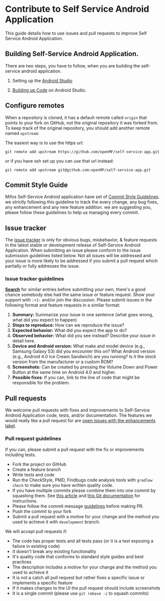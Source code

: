 # Contribute to Self Service Android Application

This guide details how to use issues and pull requests to improve Self Service Android Application.

## Building Self-Service Android Application.

There are two steps, you have to follow, when you are building the self-service android application.

1. Setting up the [Android Studio](https://github.com/openMF/self-service-app/wiki/Android-Studio-Setup)

2. [Building up Code](https://github.com/openMF/self-service-app/wiki/Building-up-Code) on Android Studio.

## Configure remotes

When a repository is cloned, it has a default remote called `origin` that points to your fork on GitHub, not the original repository it was forked from. To keep track of the original repository, you should add another remote named `upstream`:

The easiest way is to use the https url:

`git remote add upstream https://github.com/openMF/self-service-app.git`

or if you have ssh set up you can use that url instead:

`git remote add upstream git@github.com:openMF/self-service-app.git`

## Commit Style Guide

 Mifos Self-Service Android application have set of [Commit Style Guidelines](https://github.com/openMF/self-service-app/wiki/Commit-Style-Guide). we strictly following this guideline to track the every change, any bug fixes, any enhancement and any new feature addition. we are suggesting you, please follow these guidelines to help us managing every commit.

## Issue tracker

The [issue tracker](https://github.com/openMF/self-service-app/issues) is only for obvious bugs, misbehavior, & feature requests in the latest stable or development release of Self-Service Android Application. When submitting an issue please conform to the issue submission guidelines listed below. Not all issues will be addressed and your issue is more likely to be addressed if you submit a pull request which partially or fully addresses the issue.

### Issue tracker guidelines

**[Search](https://github.com/openMF/self-service-app/search?q=&ref=cmdform&type=Issues)** for similar entries before submitting your own, there's a good chance somebody else had the same issue or feature request. Show your support with `:+1:` and/or join the discussion. Please submit issues in the following format and feature requests in a similar format:

1. **Summary:** Summarize your issue in one sentence (what goes wrong, what did you expect to happen)
2. **Steps to reproduce:** How can we reproduce the issue?
3. **Expected behavior:** What did you expect the app to do?
4. **Observed behavior:** What did you see instead?  Describe your issue in detail here.
5. **Device and Android version:** What make and model device (e.g., Samsung Galaxy S3) did you encounter this on?  What Android version (e.g., Android 4.0 Ice Cream Sandwich) are you running?  Is it the stock version from the manufacturer or a custom ROM?
5. **Screenshots:** Can be created by pressing the Volume Down and Power Button at the same time on Android 4.0 and higher.
6. **Possible fixes**: If you can, link to the line of code that might be responsible for the problem.

## Pull requests

We welcome pull requests with fixes and improvements to Self-Service Android Application code, tests, and/or documentation. The features we would really like a pull request for are [open issues with the enhancements label](https://github.com/openMF/self-service-app/issues?labels=enhancement&page=1&state=open).

### Pull request guidelines

If you can, please submit a pull request with the fix or improvements including tests.

* Fork the project on GitHub 
* Create a feature branch
* Write tests and code
* Run the CheckStyle, PMD, Findbugs code analysis tools with `gradlew check` to make sure you have written quality code.
* If you have multiple commits please combine them into one commit by squashing them.  See [this article](http://eli.thegreenplace.net/2014/02/19/squashing-github-pull-requests-into-a-single-commit) and [this Git documentation](http://git-scm.com/book/en/Git-Tools-Rewriting-History#Squashing-Commits) for instructions.
* Please follow the commit message [guidelines](https://github.com/openMF/self-service-app/wiki/Commit-Style-Guide) before making PR.
* Push the commit to your fork
* Submit a pull request with a motive for your change and the method you used to achieve it with `development` branch.

We will accept pull requests if:

* The code has proper tests and all tests pass (or it is a test exposing a failure in existing code)
* It doesn't break any existing functionality
* It's quality code that conforms to standard style guides and best practices
* The description includes a motive for your change and the method you used to achieve it
* It is not a catch all pull request but rather fixes a specific issue or implements a specific feature
* If it makes changes to the UI the pull request should include screenshots
* It is a single commit (please use `git rebase -i` to squash commits)